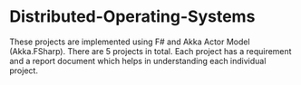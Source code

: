 # Distributed-Operating-Systems
These projects are implemented using F# and Akka Actor Model (Akka.FSharp). There are 5 projects in total. Each project has a requirement and a report document which helps in understanding each individual project.
